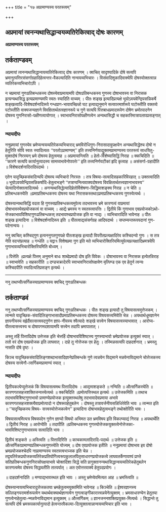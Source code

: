 +++
title = "१७ अप्रामाण्यस्य परतस्त्वम्"

+++


## अप्रमायां त्वनन्यथासिद्धान्वयव्यतिरेकित्वाद् दोषः कारणम्

**अप्रामाण्यस्य परतस्त्वम्**

## **तर्कताण्डवम्**

अप्रमायां त्वनन्यथासिद्धान्वयव्यतिरेकित्वाद् दोषः कारणम् । क्वचित् सादृश्यादिके दोषे सत्यपि भ्रमानुत्पत्तिरसंसर्गाग्रहादिहेत्वन्तर-वैकल्यादिति नान्वयव्यभिचारः । विसंवादिशुकादिवाक्येपि दोषस्योक्तत्वान्न व्यतिरेकव्यभिचारोऽपि ।

न चप्रमायां गुणःप्रतिबन्धकस्य दोषस्येवाप्रमायामपि दोषःप्रतिबन्धकस्य गुणस्य दोषाभावस्य वा निरासक इत्यन्यथासिद्ध इत्यप्रामाण्यमपि स्वतः स्यादिति वाच्यम् । पीतः शङ्ख इत्यादिप्रत्यक्षे भूयोऽवयवेन्द्रियसन्निकर्षे शङ्खत्वादि-विशेषदर्शनादिरूपे गन्धप्राग-भावावच्छिन्नो घट इत्याद्यनुमाने सत्यपरमार्शरूपे घटोस्तीति वक्तव्ये पटोस्तीति वाक्यजन्यज्ञाने विवक्षितार्थतत्वज्ञानरूपे च गुणे सत्यपि पित्तबाधप्रमादरूपेण दोषेण भ्रमोत्पादनेन दोषस्य गुणनिरासो-पक्षीणत्वायोगात् । स्वाभावनिरासोपक्षीणत्वेन अन्यथासिद्धौ च सहकारिमात्रापलापप्रसङ्गात् ।

### **न्यायदीपः**

ननुप्रमायां गुणस्येव भ्रमेप्यन्वयव्यतिरेकव्यभिचाराद् भ्रमविरोधिगुण-निरासादावुपक्षयेन अन्यथासिद्धेश्च दोषो न हेतुरिति सोपि स्वतः स्यादित्यतः ‘‘परतोऽप्रामाण्यम्’’ इति तत्त्वनिर्णयाद्युक्तमप्रामाण्यस्य परतस्त्वं साधयितु-मुक्तदोषं निरस्यन् भ्रमे दोषस्य हेतुत्वमाह ॥ अप्रमायान्त्विति ॥ हेतो-र्विशेष्यासिद्धिं निराह ॥ क्कचिदिति ॥ ‘‘कारणे सत्यपि कार्यानुत्पादस्य सामग्र्यभावेनोपपत्तेः’’ इति तत्त्वनिर्णयटीकां हृदि कृत्वाह ॥ असंसर्गा-ग्रहादीति ॥ विशेषादर्शनादिरादिपदार्थः ।

एतेन यादृच्छिकसंवादिन्यपि दोषस्य व्यभिचारो निरस्तः । तत्र विषया-सत्वादिसहकारिविरहात् ॥ उक्तत्वादिति ॥ भूयोऽवयवेन्द्रियसन्निकर्षादि-हेतुत्वभङ्गे ‘‘तत्राप्यनित्यवाक्यदोषस्य विवक्षितार्थतत्त्वज्ञानाभावस्य’’ चेत्यादिनोक्तत्वादित्यर्थः । अनन्यथासिद्धेत्यादिहेतोर्विशेषणा-सिद्धिमाशङ्क्य निराह ॥ न चेति ॥प्रतिबन्धकस्येति ॥प्रमाप्रतिबन्धकस्य दोषस्य यथा निरासकस्तथाऽप्रमाप्रतिबन्धकस्य गुणस्येत्यर्थः ।

दोषस्यान्यथासिद्धिं वदता हि गुणस्यप्रतिबन्धकत्वमुपेत्य तदभावस्य भ्रमे कारणत्वं वाप्रमायां दोषाभावस्येवप्रयोजकत्वं वा वाच्यम् । आद्ये भ्रमस्य न स्वतस्त्वापत्तिः । द्वितीये किं गुणाभाव एवप्रयोजकोऽथो-त्तेजकाभावविशिष्टगुणःप्रतिबन्धकस् तदभावश्चप्रयोजक इति वा नाद्यः । व्यभिचारादिति भावेनाह ॥ पीतः शङ्ख इत्यादिना ॥ विशेषदर्शनादिरूप इति ॥ पीतत्वाद्यसंसर्गग्रह आदिपदार्थः । सप्तम्यन्तरूपपदानां गुण-पदेनान्वयः ।

ननु क्वचित् कश्चिद्गुण इत्यननुगतगुणपक्षे पीतःशङ्ख इत्यादौ विपरीतप्रत्यक्षादिरेव कश्चिदन्यो गुणः । स तत्र नेति वदन्तंप्रत्याह ॥ गन्धेति ॥ यद्वा१ विशेषप्रमा गुण इति मते व्यभिचारोक्तिरियमित्युपेत्यप्रत्यक्षादिभ्रमत्रयेपि गुणाभावव्यभिचारोक्तिरियमिति बोध्यम् ।

॥ पित्तेति ॥प्रत्यक्षे पित्तम् अनुमाने बाधः शाब्देप्रमादो दोष इति विवेकः । दोषाभावस्य वा निरासक इत्येतन्निराह ॥ स्वाभावेति ॥ सहकारीति ॥ दण्डचक्रादेरपि स्वाभावनिरासोपक्षयेण मृत्पिण्ड एक एव हेतुर्न त्वन्यः कश्चिदपीति स्यादित्यतिप्रसङ्ग इत्यर्थः ।

------------------------------------------------------------------------

ननु तथाप्यौत्सर्गिकस्याप्रामाण्यस्य क्वचिद् गुणःप्रतिबन्धकः

## **तर्कताण्डवं**

ननु तथाप्यौत्सर्गिकस्याप्रामाण्यस्य क्वचिद् गुणःप्रतिबन्धकः । पीतः शङ्ख इत्यादौ तु विषयासत्वमुत्तेजकम् । त्वन्मते यादृच्छिक-संवादिलिङ्गाभासादौप्रमाप्रतिबन्धकस्य दोषस्य विषयसत्त्वमिवेति चेन्न । अयथार्थधूमज्ञानेन ज्ञापनीयस्य वह्नेर्दैवात्सत्त्ववद्गुणेन ज्ञाप-नीयस्य श्वैत्यादेः शङ्खे सत्त्वेन विषयासत्त्वस्याभावात् । आरोप्य-पीतत्वासत्त्वस्य च दोषापगमदशायामपि सत्त्वेन तदापि भ्रमापातात् ।

अस्तु तर्हि पित्तादिदोष उत्तेजक इति चेत्तर्हि दोषाभावविशिष्टस्य गुणस्याभावो भ्रमेप्रयोजक इत्युक्तं स्यात् । ततो वरं दोष एवप्रयोजक इति लाघवात् । दाहे तु नोत्तेजक एव हेतुः । तस्मिन्नसत्यपि दाहदर्शनात् । भ्रमस्तु नासति दोषे दृष्टः ।

किञ्च यादृच्छिकसंवादिलिङ्गशब्दाभासादिज्ञानेप्रतिबन्धके गुणे त्वन्नयेन विद्यमाने मन्नयेनाविद्यमाने चोत्तेजकस्य दोषस्य सत्त्वेनौ-त्सर्गिकमप्रामाण्यं स्यात् ।

### **न्यायदीपः**

द्वितीयकल्पेप्युत्तेजकं किं विषयासत्वमथ पित्तादिदोषः । आद्यमाशङ्कते ॥ नन्विति ॥ औत्सर्गिकस्येति ॥ कारणगतसहजशक्तिजन्यस्येत्यर्थः ॥ क्कचिदिति ॥प्रमोत्पत्तिस्थल इत्यर्थः ॥ उत्तेजकमिति ॥ तथाच तदभावविशिष्टगुणाभावो प्रामाण्येप्रयोजक इत्युक्तस्थलेषु तदभावादेवप्रमाया अभावे कारणगतसहजशक्त्यैवाप्रमोत्पादो न दोषरूपहेतुबलेन । दोषस्तु तत्रावर्जनीयसन्निधिरेवेति भावः ॥ त्वन्मत इति ॥ ‘‘यादृच्छिकस्य विषय- सत्त्वस्योत्तेजकत्वेन’’ इत्यादिना दोषाभावहेतुत्वभङ्गे तथोक्तेरिति भावः ।

विषयासत्वमित्यत्र विषयपदेन गुणेन ज्ञाप्यो विषयो अभिमत उत भ्रमविषय इति विकल्प्याद्यं निराह ॥ अयथार्थेति ॥ द्वितीयं निराह ॥ आरोप्येति ॥ तदापीति ॥प्रतिबन्धकस्य गुणस्योत्तेजकयुक्तत्वेनोत्तेजका-भावविशिष्टगुणाभावस्य सत्वादिति भावः ।

द्वितीयं शङ्कते ॥ अस्त्विति ॥ पित्तादिरिति ॥ काचकामलादिरादि-पदार्थः ॥ उत्तेजक इति ॥ औत्सर्गिकाप्रामाण्यप्रतिबन्धकगुणस्येति योज्यम् ॥ दोष एवप्रयोजक इतीति ॥ ननुप्रमायां दोषाभाव इव दोषो भ्रमप्रयोजकश्चेदपि नाप्रामाण्यस्य स्वतस्त्वभञ्जक इति चेन्न । तद्व्यतिरेकप्रयोजकव्यतिरेकप्रतियोगित्वरूपकुलालपितृसाधारणप्रयोजकत्वे लाघवतर्केणावश्यं प्राप्ते सतिप्रतिबन्धकगुणनिरासोपक्षयाभावे चोक्तदिशा सिद्धे सति प्रागुक्तानन्यथासिद्धान्वयव्यतिरेकहेतुबलेन कारणत्वमेव दोषस्य सिद्ध्यतीति तात्पर्यात् । अत एवोत्तरवाक्ये हेतुपदप्रयोगः ।

॥ दाहदर्शनादिति ॥ मण्याद्यभावस्थल इति भावः । अस्तु भ्रमेप्येवमित्यत आह ॥ भ्रमस्त्विति ॥

दोषस्यान्वयव्यभिचारादुत्तेजकतया भ्रमहेतुत्वमयुक्तमिति भावेनाह ॥ किञ्चेति ॥ ईश्वरज्ञानस्य सल्लिङ्गपरामर्शरूपत्वेन यथार्थवाक्यार्थज्ञानत्वेन गुणत्वाङ्गीकारात्त्वन्नयेनेत्युक्तम् । भ्रमसाधारण्येन हेतुतया गुणत्वेनाहेतुत्वा-न्मन्नयेनाविद्यमान इत्युक्तम् ॥ औत्सर्गिकम् ॥ ज्ञानजननशक्तिप्रयुक्त-मित्यर्थः । सिद्धान्ते तु सत्यपि दोषे भ्रमरूपकार्यानुत्पादो हेत्वन्तरवैकल्या-दित्युक्तत्वान्नान्वयव्यभिचार इति भावः ।

